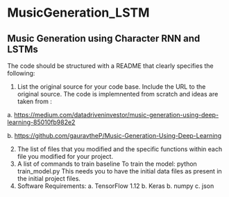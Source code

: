# MusicGeneration_LSTM
## Music Generation using Character RNN and LSTMs
The code should be structured with a README that clearly specifies the following:

1. List the original source for your code base. Include the URL to the original source.
The code is implemnented from scratch and ideas are taken from :

a. https://medium.com/datadriveninvestor/music-generation-using-deep-learning-85010fb982e2

b. https://github.com/gauravtheP/Music-Generation-Using-Deep-Learning

2. The list of files that you modified and the specific functions within each file you modified for your project.
3. A list of commands to train baseline 
To train the model:
python train_model.py
This needs you to have the initial data files as present in the initial project files. 
4. Software Requirements:
a. TensorFlow 1.12
b. Keras 
b. numpy
c. json
